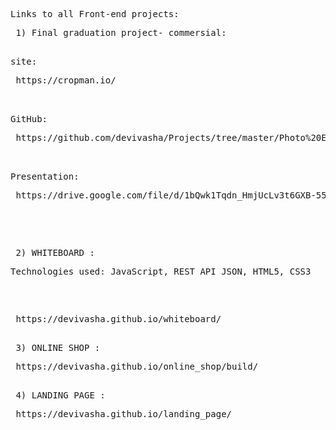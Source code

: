 <pre>Links to all Front-end projects:</pre>
<pre>
 1) Final graduation project- commersial:
  <pre>site:</pre> https://cropman.io/
  <pre>GitHub:</pre> https://github.com/devivasha/Projects/tree/master/Photo%20Editor/final_project
  <pre>Presentation:</pre> https://drive.google.com/file/d/1bQwk1Tqdn_HmjUcLv3t6GXB-559FP5qe/view?usp=sharing
 </pre>
 <pre>
 <pre> 2) WHITEBOARD : <pre>Technologies used: JavaScript, REST API JSON, HTML5, CSS3</pre> 
 </pre> https://devivasha.github.io/whiteboard/
 <pre> 3) ONLINE SHOP :</pre> https://devivasha.github.io/online_shop/build/
 <pre> 4) LANDING PAGE :</pre> https://devivasha.github.io/landing_page/
 </pre>
</pre>
